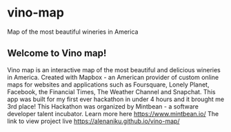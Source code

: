 # vino-map
Map of the most beautiful wineries in America
## Welcome to Vino map!
Vino map is an interactive map of the most beautiful and delicious wineries in America. Created with Mapbox - an American provider of custom online maps for websites and applications such as Foursquare, Lonely Planet, Facebook, the Financial Times, The Weather Channel and Snapchat.
This app was built for my first ever hackathon in under 4 hours and it brought me 3rd place! This Hackathon was organized by Mintbean - a software developer talent incubator. Learn more here https://www.mintbean.io/
The link to view project live https://alenaniku.github.io/vino-map/
